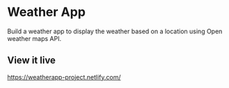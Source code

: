 # Weather App

Build a weather app to display the weather based on a location using Open weather maps API.

## View it live

https://weatherapp-project.netlify.com/
